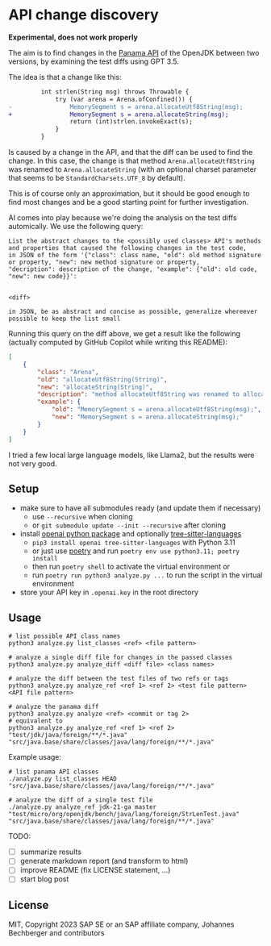 # API change discovery

__Experimental, does not work properly__

The aim is to find changes in the [Panama API](https://openjdk.org/projects/panama/) of the OpenJDK between two versions,
by examining the test diffs using GPT 3.5.

The idea is that a change like this:

```diff
         int strlen(String msg) throws Throwable {
             try (var arena = Arena.ofConfined()) {
-                MemorySegment s = arena.allocateUtf8String(msg);
+                MemorySegment s = arena.allocateString(msg);
                 return (int)strlen.invokeExact(s);
             }
         }
```

Is caused by a change in the API, and that the diff can be used to find the change.
In this case, the change is that method `Arena.allocateUtf8String` was renamed to `Arena.allocateString`
(with an optional charset parameter that seems to be `StandardCharsets.UTF_8` by default).

This is of course only an approximation, but it should be good enough to find most changes
and be a good starting point for further investigation.

AI comes into play because we're doing the analysis on the test diffs automically.
We use the following query:

```
List the abstract changes to the <possibly used classes> API's methods 
and properties that caused the following changes in the test code, 
in JSON of the form '{"class": class name, "old": old method signature 
or property, "new": new method signature or property, 
"decription": description of the change, "example": {"old": old code, "new": new code}}': 


<diff>

in JSON, be as abstract and concise as possible, generalize whereever possible to keep the list small
```

Running this query on the diff above, we get a result like the following 
(actually computed by GitHub Copilot while writing this README):

```json
[
    {
        "class": "Arena",
        "old": "allocateUtf8String(String)",
        "new": "allocateString(String)",
        "description": "method allocateUtf8String was renamed to allocateString",
        "example": {
            "old": "MemorySegment s = arena.allocateUtf8String(msg);",
            "new": "MemorySegment s = arena.allocateString(msg);"
        }
    }
]
```

I tried a few local large language models, like Llama2, but the results were not very good.

## Setup

- make sure to have all submodules ready (and update them if necessary)
  - use `--recursive` when cloning
  - or `git submodule update --init --recursive` after cloning
- install [openai python package](https://pypi.org/project/openai/) and optionally [tree-sitter-languages](https://pypi.org/project/tree-sitter-languages/)
  - `pip3 install openai tree-sitter-languages` with Python 3.11
  - or just use [poetry](https://python-poetry.org/) and run `poetry env use python3.11; poetry install`
  - then run `poetry shell` to activate the virtual environment or
  - run `poetry run python3 analyze.py ...` to run the script in the virtual environment
- store your API key in `.openai.key` in the root directory

## Usage

```shell
# list possible API class names
python3 analyze.py list_classes <ref> <file pattern>

# analyze a single diff file for changes in the passed classes
python3 analyze.py analyze_diff <diff file> <class names>

# analyze the diff between the test files of two refs or tags
python3 analyze.py analyze_ref <ref 1> <ref 2> <test file pattern> <API file pattern>

# analyze the panama diff
python3 analyze.py analyze <ref> <commit or tag 2>
# equivalent to
python3 analyze.py analyze_ref <ref 1> <ref 2> "test/jdk/java/foreign/**/*.java" "src/java.base/share/classes/java/lang/foreign/**/*.java"
```

Example usage:

```shell
# list panama API classes
./analyze.py list_classes HEAD "src/java.base/share/classes/java/lang/foreign/**/*.java"

# analyze the diff of a single test file
./analyze.py analyze_ref jdk-21-ga master "test/micro/org/openjdk/bench/java/lang/foreign/StrLenTest.java" "src/java.base/share/classes/java/lang/foreign/**/*.java"
```

TODO:

- [ ] summarize results
- [ ] generate markdown report (and transform to html)
- [ ] improve README (fix LICENSE statement, ...)
- [ ] start blog post

## License
MIT, Copyright 2023 SAP SE or an SAP affiliate company, Johannes Bechberger and contributors